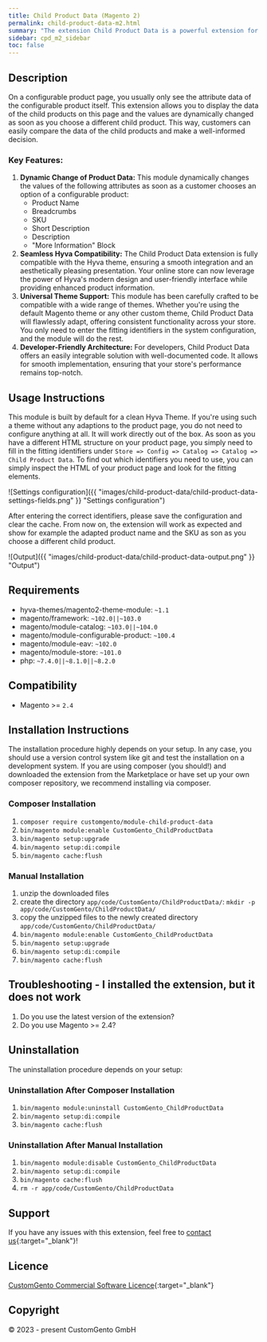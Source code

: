 ```yaml
---
title: Child Product Data (Magento 2)
permalink: child-product-data-m2.html
summary: "The extension Child Product Data is a powerful extension for Magento, designed to enhance the user experience and provide customers with detailed information about products. With this module installed, customers can directly access the data of child products associated to a configurable product."
sidebar: cpd_m2_sidebar
toc: false
---
```


## Description

On a configurable product page, you usually only see the attribute data of the configurable product itself. This extension allows you to display the data of the child products on this page and the values are dynamically changed as soon as you choose a different child product. This way, customers can easily compare the data of the child products and make a well-informed decision.

### Key Features:

1. **Dynamic Change of Product Data:** This module dynamically changes the values of the following attributes as soon as a customer chooses an option of a configurable product:
   - Product Name
   - Breadcrumbs
   - SKU
   - Short Description
   - Description
   - "More Information" Block
2. **Seamless Hyva Compatibility:** The Child Product Data extension is fully compatible with the Hyva theme, ensuring a smooth integration and an aesthetically pleasing presentation. Your online store can now leverage the power of Hyva's modern design and user-friendly interface while providing enhanced product information.
3. **Universal Theme Support:** This module has been carefully crafted to be compatible with a wide range of themes. Whether you're using the default Magento theme or any other custom theme, Child Product Data will flawlessly adapt, offering consistent functionality across your store. You only need to enter the fitting identifiers in the system configuration, and the module will do the rest.
4. **Developer-Friendly Architecture:** For developers, Child Product Data offers an easily integrable solution with well-documented code. It allows for smooth implementation, ensuring that your store's performance remains top-notch.

## Usage Instructions
This module is built by default for a clean Hyva Theme. 
If you're using such a theme without any adaptions to the product page, you do not need to configure anything at all. 
It will work directly out of the box. 
As soon as you have a different HTML structure on your product page, you simply need to fill in the fitting identifiers under `Store => Config => Catalog => Catalog => Child Product Data`.
To find out which identifiers you need to use, you can simply inspect the HTML of your product page and look for the fitting elements.

![Settings configuration]({{ "images/child-product-data/child-product-data-settings-fields.png" }} "Settings configuration")

After entering the correct identifiers, please save the configuration and clear the cache. From now on, the extension will work as expected and show for example the adapted product name and the SKU as son as you choose a different child product.

![Output]({{ "images/child-product-data/child-product-data-output.png" }} "Output")

## Requirements
- hyva-themes/magento2-theme-module: `~1.1`
- magento/framework: `~102.0||~103.0`
- magento/module-catalog: `~103.0||~104.0`
- magento/module-configurable-product: `~100.4`
- magento/module-eav: `~102.0`
- magento/module-store: `~101.0`
- php: `~7.4.0||~8.1.0||~8.2.0`

## Compatibility
- Magento >= `2.4`

## Installation Instructions
The installation procedure highly depends on your setup. In any case, you should use a version control system like git and test the installation on a development system.
If you are using composer (you should!) and downloaded the extension from the Marketplace or have set up your own composer repository, we recommend installing via composer.

### Composer Installation
1. `composer require customgento/module-child-product-data`
2. `bin/magento module:enable CustomGento_ChildProductData`
3. `bin/magento setup:upgrade`
4. `bin/magento setup:di:compile`
5. `bin/magento cache:flush`

### Manual Installation
1. unzip the downloaded files
2. create the directory `app/code/CustomGento/ChildProductData/`: `mkdir -p app/code/CustomGento/ChildProductData/`
3. copy the unzipped files to the newly created directory `app/code/CustomGento/ChildProductData/`
4. `bin/magento module:enable CustomGento_ChildProductData`
5. `bin/magento setup:upgrade`
6. `bin/magento setup:di:compile`
7. `bin/magento cache:flush`

## Troubleshooting - I installed the extension, but it does not work
1. Do you use the latest version of the extension?
2. Do you use Magento >= 2.4?

## Uninstallation
The uninstallation procedure depends on your setup:

### Uninstallation After Composer Installation
1. `bin/magento module:uninstall CustomGento_ChildProductData`
2. `bin/magento setup:di:compile`
3. `bin/magento cache:flush`

### Uninstallation After Manual Installation
1. `bin/magento module:disable CustomGento_ChildProductData`
2. `bin/magento setup:di:compile`
3. `bin/magento cache:flush`
4. `rm -r app/code/CustomGento/ChildProductData`

## Support
If you have any issues with this extension, feel free to [contact us](https://www.customgento.com/){:target="_blank"}!

## Licence
[CustomGento Commercial Software Licence](https://www.customgento.com/license){:target="_blank"}

## Copyright
&copy; 2023 - present CustomGento GmbH


